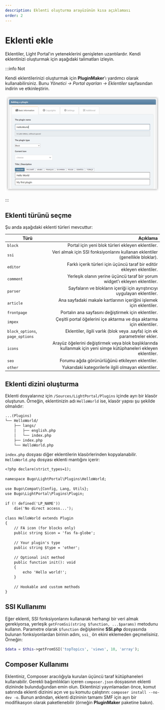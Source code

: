 ```yaml
---
description: Eklenti oluşturma arayüzünün kısa açıklaması
order: 2
---
```


# Eklenti ekle

Eklentiler, Light Portal'ın yeteneklerini genişleten uzantılardır. Kendi eklentinizi oluşturmak için aşağıdaki talimatları izleyin.

:::info Not

Kendi eklentilerinizi oluşturmak için **PluginMaker**'ı yardımcı olarak kullanabilirsiniz. Bunu _Yönetici -> Portal ayarları -> Eklentiler_ sayfasından indirin ve etkinleştirin.

![Create a new plugin with PluginMaker](create_plugin.png)

:::

## Eklenti türünü seçme

Şu anda aşağıdaki eklenti türleri mevcuttur:

| Türü                            |                                                                                                                         Açıklama |
| ------------------------------- | -------------------------------------------------------------------------------------------------------------------------------: |
| `block`                         |                                                                Portal için yeni blok türleri ekleyen eklentiler. |
| `ssi`                           |                 Veri almak için SSI fonksiyonlarını kullanan eklentiler (genellikle bloklar). |
| `editor`                        |                                           Farklı içerik türleri için üçüncü taraf bir editör ekleyen eklentiler. |
| `comment`                       |                                       Yerleşik olanın yerine üçüncü taraf bir yorum widget'ı ekleyen eklentiler. |
| `parser`                        |                                         Sayfaların ve blokların içeriği için ayrıştırıcıyı uygulayan eklentiler. |
| `article`                       |                                              Ana sayfadaki makale kartlarının içeriğini işlemek için eklentiler. |
| `frontpage`                     |                                                              Portalın ana sayfasını değiştirmek için eklentiler. |
| `impex`                         |                                            Çeşitli portal öğelerini içe aktarma ve dışa aktarma için eklentiler. |
| `block_options`, `page_options` |      Eklentiler, ilgili varlık (blok veya .sayfa) için ek parametreler ekler. |
| `icons`                         | Arayüz öğelerini değiştirmek veya blok başlıklarında kullanmak için yeni simge kütüphaneleri ekleyen eklentiler. |
| `seo`                           |                                                                  Forumu ağda görünürlüğünü etkileyen eklentiler. |
| `other`                         |                                                              Yukarıdaki kategorilerle ilgili olmayan eklentiler. |

## Eklenti dizini oluşturma

Eklenti dosyalarınız için `/Sources/LightPortal/Plugins` içinde ayrı bir klasör oluşturun. Örneğin, eklentinizin adı `HelloWorld` ise, klasör yapısı şu şekilde olmalıdır:

```
...(Plugins)
└── HelloWorld/
    ├── langs/
    │   ├── english.php
    │   └── index.php
    ├── index.php
    └── HelloWorld.php
```

`index.php` dosyası diğer eklentilerin klasörlerinden kopyalanabilir. `HelloWorld.php` dosyası eklenti mantığını içerir:

```php:line-numbers {17}
<?php declare(strict_types=1);

namespace Bugo\LightPortal\Plugins\HelloWorld;

use Bugo\Compat\{Config, Lang, Utils};
use Bugo\LightPortal\Plugins\Plugin;

if (! defined('LP_NAME'))
    die('No direct access...');

class HelloWorld extends Plugin
{
    // FA icon (for blocks only)
    public string $icon = 'fas fa-globe';

    // Your plugin's type
    public string $type = 'other';

    // Optional init method
    public function init(): void
    {
        echo 'Hello world!';
    }

    // Hookable and custom methods
}

```

## SSI Kullanımı

Eğer eklenti, SSI fonksiyonlarını kullanarak herhangi bir veri almak gerekiyorsa, yerleşik `getFromSsi(string $function, ...$params)` metodunu kullanın. Parametre olarak `$function` değişkenine **SSI.php** dosyasında bulunan fonksiyonlardan birinin adını, `ssi_` ön ekini eklemeden geçmelisiniz. Örneğin:

```php
$data = $this->getFromSSI('topTopics', 'views', 10, 'array');
```

## Composer Kullanımı

Eklentiniz, Composer aracılığıyla kurulan üçüncü taraf kütüphaneleri kullanabilir. Gerekli bağımlılıkları içeren `composer.json` dosyasının eklenti dizininde bulunduğundan emin olun. Eklentinizi yayınlamadan önce, komut satırında eklenti dizinini açın ve şu komutu çalıştırın: `composer install --no-dev -o`. Bunun ardından, eklenti dizininin tamamı SMF için ayrı bir modifikasyon olarak paketlenebilir (örneğin **PluginMaker** paketine bakın).

